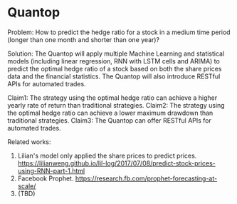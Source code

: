# Quantop
Problem: How to predict the hedge ratio for a stock in a medium time period (longer than one month and shorter than one year)?

Solution: 
The Quantop will apply multiple Machine Learning and statistical models (including linear regression, RNN with LSTM cells and ARIMA) to predict the optimal hedge ratio of a stock based on both the share prices data and the financial statistics. The Quantop will also introduce RESTful APIs for automated trades.

Claim1: The strategy using the optimal hedge ratio can achieve a higher yearly rate of return than traditional strategies.
Claim2: The strategy using the optimal hedge ratio can achieve a lower maximum drawdown than traditional strategies.
Claim3: The Quantop can offer RESTful APIs for automated trades.

Related works:
1. Lilian's model only applied the share prices to predict prices. https://lilianweng.github.io/lil-log/2017/07/08/predict-stock-prices-using-RNN-part-1.html
2. Facebook Prophet.  https://research.fb.com/prophet-forecasting-at-scale/
3. (TBD)
